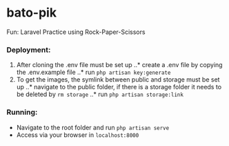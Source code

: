 # bato-pik
Fun: Laravel Practice using Rock-Paper-Scissors

### Deployment:
1. After cloning the .env file must be set up
..* create a .env file by copying the .env.example file
..* run `php artisan key:generate`
2. To get the images, the symlink between public and storage must be set up
..* navigate to the public folder, if there is a storage folder it needs to be deleted by `rm storage`
..* run `php artisan storage:link`

### Running:
* Navigate to the root folder and run `php artisan serve`
* Access via your browser in `localhost:8000`

